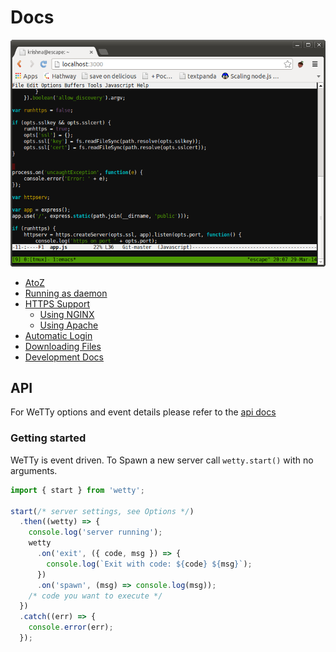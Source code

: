 # Docs

![WeTTy](./terminal.png?raw=true)

- [AtoZ](./atoz.md)
- [Running as daemon](./service.md)
- [HTTPS Support](./https.md)
  - [Using NGINX](./nginx.md)
  - [Using Apache](./apache.md)
- [Automatic Login](./auto-login.md)
- [Downloading Files](./downloading-files.md)
- [Development Docs](./development.md)

## API

For WeTTy options and event details please refer to the [api docs](./API.md)

### Getting started

WeTTy is event driven. To Spawn a new server call `wetty.start()` with no
arguments.

```javascript
import { start } from 'wetty';

start(/* server settings, see Options */)
  .then((wetty) => {
    console.log('server running');
    wetty
      .on('exit', ({ code, msg }) => {
        console.log(`Exit with code: ${code} ${msg}`);
      })
      .on('spawn', (msg) => console.log(msg));
    /* code you want to execute */
  })
  .catch((err) => {
    console.error(err);
  });
```
